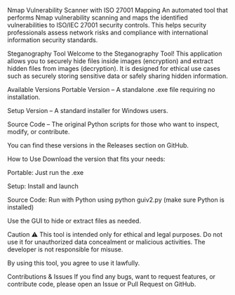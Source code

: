 
Nmap Vulnerability Scanner with ISO 27001 Mapping
An automated tool that performs Nmap vulnerability scanning and maps the identified vulnerabilities to ISO/IEC 27001 security controls. This helps security professionals assess network risks and compliance with international information security standards.

Steganography Tool
Welcome to the Steganography Tool! This application allows you to securely hide files inside images (encryption) and extract hidden files from images (decryption). It is designed for ethical use cases such as securely storing sensitive data or safely sharing hidden information.

Available Versions
Portable Version – A standalone .exe file requiring no installation.

Setup Version – A standard installer for Windows users.

Source Code – The original Python scripts for those who want to inspect, modify, or contribute.

You can find these versions in the Releases section on GitHub.

How to Use
Download the version that fits your needs:

Portable: Just run the .exe

Setup: Install and launch

Source Code: Run with Python using python guiv2.py (make sure Python is installed)

Use the GUI to hide or extract files as needed.

Caution ⚠️
This tool is intended only for ethical and legal purposes. Do not use it for unauthorized data concealment or malicious activities. The developer is not responsible for misuse.

By using this tool, you agree to use it lawfully.

Contributions & Issues
If you find any bugs, want to request features, or contribute code, please open an Issue or Pull Request on GitHub.

